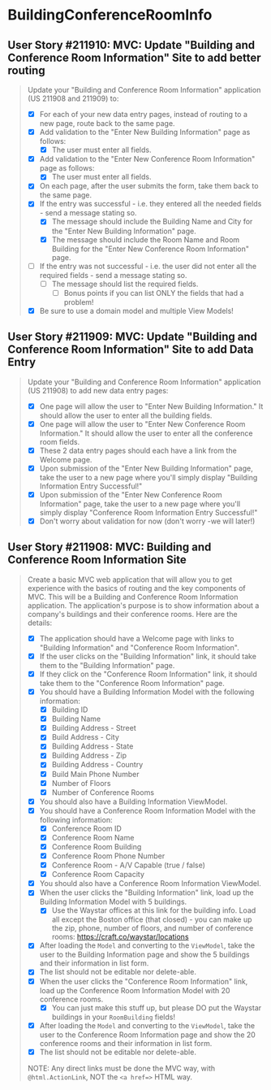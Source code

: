 BuildingConferenceRoomInfo
==========================

User Story #211910: MVC: Update "Building and Conference Room
Information" Site to add better routing
---------------------------------------

> Update your "Building and Conference Room Information" application (US
> 211908 and 211909) to:
>
> - [x] For each of your new data entry pages, instead of routing to a
>   new page, route back to the same page.
> - [x] Add validation to the "Enter New Building Information" page as
>   follows:
>   - [x] The user must enter all fields.
> - [x] Add validation to the "Enter New Conference Room Information"
>   page as follows:
>   - [x] The user must enter all fields.
> - [x] On each page, after the user submits the form, take them back to
>   the same page.
> - [x] If the entry was successful - i.e. they entered all the needed
>   fields - send a message stating so.
>   - [x] The message should include the Building Name and City for the
>     "Enter New Building Information" page.
>   - [x] The message should include the Room Name and Room Building for
>     the "Enter New Conference Room Information" page.
> - [ ] If the entry was not successful - i.e. the user did not enter
>   all the required fields - send a message stating so.
>   - [ ] The message should list the required fields.
>     - [ ] Bonus points if you can list ONLY the fields that had a
>       problem!
> - [x] Be sure to use a domain model and multiple View Models!

User Story #211909: MVC: Update "Building and Conference Room
Information" Site to add Data Entry
-----------------------------------

> Update your "Building and Conference Room Information" application (US
> 211908) to add new data entry pages:
>
> - [x] One page will allow the user to "Enter New Building
>   Information." It should allow the user to enter all the building
>   fields.
> - [x] One page will allow the user to "Enter New Conference Room
>   Information." It should allow the user to enter all the conference
>   room fields.
> - [x] These 2 data entry pages should each have a link from the
>   Welcome page.
> - [x] Upon submission of the "Enter New Building Information" page,
>   take the user to a new page where you'll simply display "Building
>   Information Entry Successful!"
> - [x] Upon submission of the "Enter New Conference Room Information"
>   page, take the user to a new page where you'll simply display
>   "Conference Room Information Entry Successful!"
> - [x] Don't worry about validation for now (don't worry -we will
>   later!)

User Story #211908: MVC: Building and Conference Room Information Site
----------------------------------------------------------------------

> Create a basic MVC web application that will allow you to get
> experience with the basics of routing and the key components of MVC.
> This will be a Building and Conference Room Information application.
> The application's purpose is to show information about a company's
> buildings and their conference rooms. Here are the details:
>
> - [x] The application should have a Welcome page with links to
>   "Building Information" and "Conference Room Information".
> - [x] If the user clicks on the "Building Information" link, it should
>   take them to the "Building Information" page.
> - [x] If they click on the "Conference Room Information" link, it
>   should take them to the "Conference Room Information" page.
> - [x] You should have a Building Information Model with the following
>   information:
>   - [x] Building ID
>   - [x] Building Name
>   - [x] Building Address - Street
>   - [x] Build Address - City
>   - [x] Building Address - State
>   - [x] Building Address - Zip
>   - [x] Building Address - Country
>   - [x] Build Main Phone Number
>   - [x] Number of Floors
>   - [x] Number of Conference Rooms
> - [x] You should also have a Building Information ViewModel.
> - [x] You should have a Conference Room Information Model with the
>   following information:
>   - [x] Conference Room ID
>   - [x] Conference Room Name
>   - [x] Conference Room Building
>   - [x] Conference Room Phone Number
>   - [x] Conference Room - A/V Capable (true / false)
>   - [x] Conference Room Capacity
> - [x] You should also have a Conference Room Information ViewModel.
> - [x] When the user clicks the "Building Information" link, load up
>   the Building Information Model with 5 buildings.
>   - [x] Use the Waystar offices at this link for the building info.
>   Load all except the Boston office (that closed) - you can make up
>   the zip, phone, number of floors, and number of conference rooms:
>   <https://craft.co/waystar/locations>
> - [x] After loading the `Model` and converting to the `ViewModel`,
>   take the user to the Building Information page and show the 5
>   buildings and their information in list form.
> - [x] The list should not be editable nor delete-able.
> - [x] When the user clicks the "Conference Room Information" link,
>   load up the Conference Room Information Model with 20 conference
>   rooms.
>   - [x] You can just make this stuff up, but please DO put the Waystar
>   buildings in your `RoomBuilding` fields!
> - [x] After loading the `Model` and converting to the `ViewModel`,
>   take the user to the Conference Room Information page and show the
>   20 conference rooms and their information in list form.
> - [x] The list should not be editable nor delete-able.
>
> NOTE: Any direct links must be done the MVC way, with
> `@html.ActionLink`, NOT the `<a href=>` HTML way.
